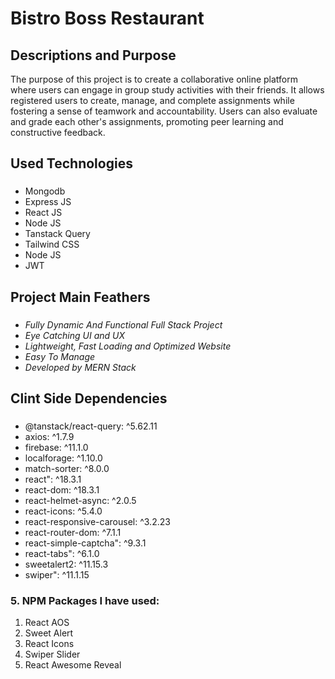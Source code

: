 # Bistro Boss Restaurant

## Descriptions and Purpose
<p>The purpose of this project is to create a collaborative online platform where users can engage in group study activities with their friends. It allows registered users to create, manage, and complete assignments while fostering a sense of teamwork and accountability. Users can also evaluate and grade each other's assignments, promoting peer learning and constructive feedback.</p>

###

<h2 align="left">Used Technologies</h2>

###
<ul>
<li>Mongodb</li>
<li>Express JS</li>
<li>React JS</li>
<li>Node JS</li>
<li>Tanstack Query</li>
<li>Tailwind CSS</li>
<li>Node JS</li>
<li>JWT</li>
</ul>

###

<h2 align="left">Project Main Feathers</h2>

###
<ul>
<li><i>Fully Dynamic And Functional Full Stack Project</i></li>
<li><i>Eye Catching UI and UX</i></li>
<li><i>Lightweight, Fast Loading and Optimized Website</i></li>
<li><i>Easy To Manage</i></li>
<li><i>Developed by MERN Stack</i></li>
</ul>


###

<h2 align="left">Clint Side Dependencies</h2>

###
<ul>
<li>@tanstack/react-query: ^5.62.11</li>
<li>axios: ^1.7.9</li>
<li>firebase: ^11.1.0</li>
<li>localforage: ^1.10.0</li>
<li>match-sorter: ^8.0.0</li>
<li>react": ^18.3.1</li>
<li>react-dom: ^18.3.1</li>
<li>react-helmet-async: ^2.0.5</li>
<li>react-icons: ^5.4.0</li>
<li>react-responsive-carousel: ^3.2.23</li>
<li>react-router-dom: ^7.1.1</li>
<li>react-simple-captcha": ^9.3.1</li>
<li>react-tabs": ^6.1.0</li>
<li>sweetalert2: ^11.15.3</li>
<li>swiper": ^11.1.15</li>
</ul>




<h3>5.  NPM Packages I have used:</h3>
<ol>
<li>React AOS</li>
<li>Sweet Alert</li>
<li>React Icons</li>
<li>Swiper Slider</li>
<li>React Awesome Reveal</li>
</ol>